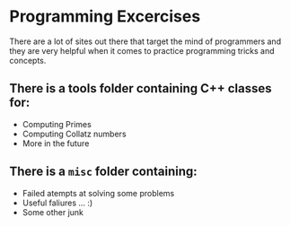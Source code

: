 # Programming Excercises

There are a lot of sites out there that target the mind of programmers
and they are very helpful when it comes to practice programming tricks
and concepts.

## There is a tools folder containing C++ classes for:

* Computing Primes
* Computing Collatz numbers
* More in the future

## There is a `misc` folder containing:

* Failed atempts at solving some problems
* Useful faliures ... :)
* Some other junk
